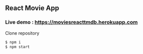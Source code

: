 ## React Movie App
### Live demo : https://moviesreacttmdb.herokuapp.com


Clone repository
```sh
$ npm i
$ npm start
```
